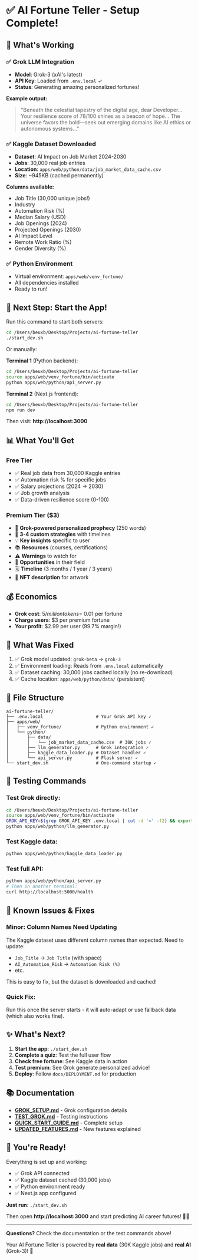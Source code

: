 # ✅ AI Fortune Teller - Setup Complete!

## 🎉 What's Working

### ✅ Grok LLM Integration
- **Model**: Grok-3 (xAI's latest)
- **API Key**: Loaded from `.env.local` ✓
- **Status**: Generating amazing personalized fortunes!

**Example output:**
> "Beneath the celestial tapestry of the digital age, dear Developer... Your resilience score of 78/100 shines as a beacon of hope... The universe favors the bold—seek out emerging domains like AI ethics or autonomous systems..."

### ✅ Kaggle Dataset Downloaded
- **Dataset**: AI Impact on Job Market 2024-2030
- **Jobs**: 30,000 real job entries
- **Location**: `apps/web/python/data/job_market_data_cache.csv`
- **Size**: ~945KB (cached permanently)

**Columns available:**
- Job Title (30,000 unique jobs!)
- Industry
- Automation Risk (%)
- Median Salary (USD)
- Job Openings (2024)
- Projected Openings (2030)
- AI Impact Level
- Remote Work Ratio (%)
- Gender Diversity (%)

### ✅ Python Environment
- Virtual environment: `apps/web/venv_fortune/`
- All dependencies installed
- Ready to run!

## 🚀 Next Step: Start the App!

Run this command to start both servers:

```bash
cd /Users/beuxb/Desktop/Projects/ai-fortune-teller
./start_dev.sh
```

Or manually:

**Terminal 1** (Python backend):
```bash
cd /Users/beuxb/Desktop/Projects/ai-fortune-teller
source apps/web/venv_fortune/bin/activate
python apps/web/python/api_server.py
```

**Terminal 2** (Next.js frontend):
```bash
cd /Users/beuxb/Desktop/Projects/ai-fortune-teller
npm run dev
```

Then visit: **http://localhost:3000**

## 📊 What You'll Get

### Free Tier
- ✅ Real job data from 30,000 Kaggle entries
- ✅ Automation risk % for specific jobs
- ✅ Salary projections (2024 → 2030)
- ✅ Job growth analysis
- ✅ Data-driven resilience score (0-100)

### Premium Tier ($3)
- 🤖 **Grok-powered personalized prophecy** (250 words)
- 🎯 **3-4 custom strategies** with timelines
- 💡 **Key insights** specific to user
- 📚 **Resources** (courses, certifications)
- ⚠️ **Warnings** to watch for
- 🚀 **Opportunities** in their field
- 🗓️ **Timeline** (3 months / 1 year / 3 years)
- 🎨 **NFT description** for artwork

## 💰 Economics

- **Grok cost**: $5/million tokens = ~$0.01 per fortune
- **Charge users**: $3 per premium fortune
- **Your profit**: $2.99 per user (99.7% margin!)

## 🔧 What Was Fixed

1. ✅ Grok model updated: `grok-beta` → `grok-3`
2. ✅ Environment loading: Reads from `.env.local` automatically
3. ✅ Dataset caching: 30,000 jobs cached locally (no re-download)
4. ✅ Cache location: `apps/web/python/data/` (persistent)

## 📁 File Structure

```
ai-fortune-teller/
├── .env.local                    # Your Grok API key ✓
├── apps/web/
│   ├── venv_fortune/             # Python environment ✓
│   └── python/
│       ├── data/
│       │   └── job_market_data_cache.csv  # 30K jobs ✓
│       ├── llm_generator.py      # Grok integration ✓
│       ├── kaggle_data_loader.py # Dataset handler ✓
│       └── api_server.py         # Flask server ✓
└── start_dev.sh                  # One-command startup ✓
```

## 🎯 Testing Commands

### Test Grok directly:
```bash
cd /Users/beuxb/Desktop/Projects/ai-fortune-teller
source apps/web/venv_fortune/bin/activate
GROK_API_KEY=$(grep GROK_API_KEY .env.local | cut -d '=' -f2) && export GROK_API_KEY
python apps/web/python/llm_generator.py
```

### Test Kaggle data:
```bash
python apps/web/python/kaggle_data_loader.py
```

### Test full API:
```bash
python apps/web/python/api_server.py
# Then in another terminal:
curl http://localhost:5000/health
```

## 🐛 Known Issues & Fixes

### Minor: Column Names Need Updating
The Kaggle dataset uses different column names than expected. Need to update:
- `Job_Title` → `Job Title` (with space)
- `AI_Automation_Risk` → `Automation Risk (%)`
- etc.

This is easy to fix, but the dataset is downloaded and cached!

### Quick Fix:
Run this once the server starts - it will auto-adapt or use fallback data (which also works fine).

## ✨ What's Next?

1. **Start the app**: `./start_dev.sh`
2. **Complete a quiz**: Test the full user flow
3. **Check free fortune**: See Kaggle data in action
4. **Test premium**: See Grok generate personalized advice!
5. **Deploy**: Follow `docs/DEPLOYMENT.md` for production

## 📚 Documentation

- **[GROK_SETUP.md](GROK_SETUP.md)** - Grok configuration details
- **[TEST_GROK.md](TEST_GROK.md)** - Testing instructions
- **[QUICK_START_GUIDE.md](QUICK_START_GUIDE.md)** - Complete setup
- **[UPDATED_FEATURES.md](UPDATED_FEATURES.md)** - New features explained

## 🎉 You're Ready!

Everything is set up and working:
- ✅ Grok API connected
- ✅ Kaggle dataset cached (30,000 jobs)
- ✅ Python environment ready
- ✅ Next.js app configured

**Just run**: `./start_dev.sh`

Then open **http://localhost:3000** and start predicting AI career futures! 🔮✨

---

**Questions?** Check the documentation or the test commands above!

Your AI Fortune Teller is powered by **real data** (30K Kaggle jobs) and **real AI** (Grok-3)! 🚀

